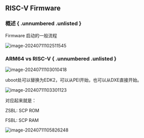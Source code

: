 ## RISC-V Firmware

### 概述 { .unnumbered .unlisted }

Firmware 启动的一般流程

![image-20240711102511545](book/pdf/src/02_固件/images/RISCV_firmware/image-20240711102511545.png)

### ARM64 vs RISC-V { .unnumbered .unlisted }

![image-20240711103010418](book/pdf/src/02_固件/images/RISCV_firmware/image-20240711103010418.png)

uboot处可以替换为EDK2，可以从PEI开始，也可以从DXE直接开始。

![image-20240711103301123](book/pdf/src/02_固件/images/RISCV_firmware/image-20240711103301123.png)

对应起来就是：

ZSBL: SCP ROM

FSBL: SCP RAM

![image-20240711105826248](book/pdf/src/02_固件/images/RISCV_firmware/image-20240711105826248.png)
